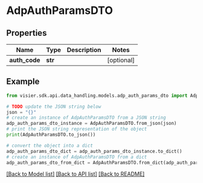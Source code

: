 # AdpAuthParamsDTO


## Properties

Name | Type | Description | Notes
------------ | ------------- | ------------- | -------------
**auth_code** | **str** |  | [optional] 

## Example

```python
from visier.sdk.api.data_handling.models.adp_auth_params_dto import AdpAuthParamsDTO

# TODO update the JSON string below
json = "{}"
# create an instance of AdpAuthParamsDTO from a JSON string
adp_auth_params_dto_instance = AdpAuthParamsDTO.from_json(json)
# print the JSON string representation of the object
print(AdpAuthParamsDTO.to_json())

# convert the object into a dict
adp_auth_params_dto_dict = adp_auth_params_dto_instance.to_dict()
# create an instance of AdpAuthParamsDTO from a dict
adp_auth_params_dto_from_dict = AdpAuthParamsDTO.from_dict(adp_auth_params_dto_dict)
```
[[Back to Model list]](../README.md#documentation-for-models) [[Back to API list]](../README.md#documentation-for-api-endpoints) [[Back to README]](../README.md)


